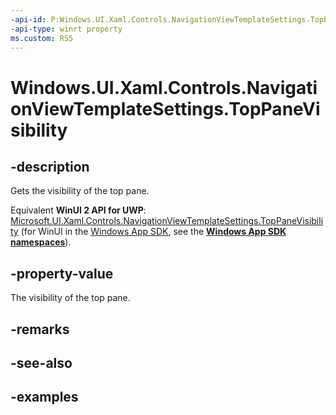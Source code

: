 ```yaml
---
-api-id: P:Windows.UI.Xaml.Controls.NavigationViewTemplateSettings.TopPaneVisibility
-api-type: winrt property
ms.custom: RS5
---
```


<!-- Property syntax.
public Visibility TopPaneVisibility { get; }
-->

# Windows.UI.Xaml.Controls.NavigationViewTemplateSettings.TopPaneVisibility

## -description

Gets the visibility of the top pane.

Equivalent **WinUI 2 API for UWP**: [Microsoft.UI.Xaml.Controls.NavigationViewTemplateSettings.TopPaneVisibility](/windows/winui/api/microsoft.ui.xaml.controls.navigationviewtemplatesettings.toppanevisibility) (for WinUI in the [Windows App SDK](/windows/apps/windows-app-sdk/), see the **[Windows App SDK namespaces](/windows/windows-app-sdk/api/winrt/)**).

## -property-value

The visibility of the top pane.

## -remarks

## -see-also

## -examples

